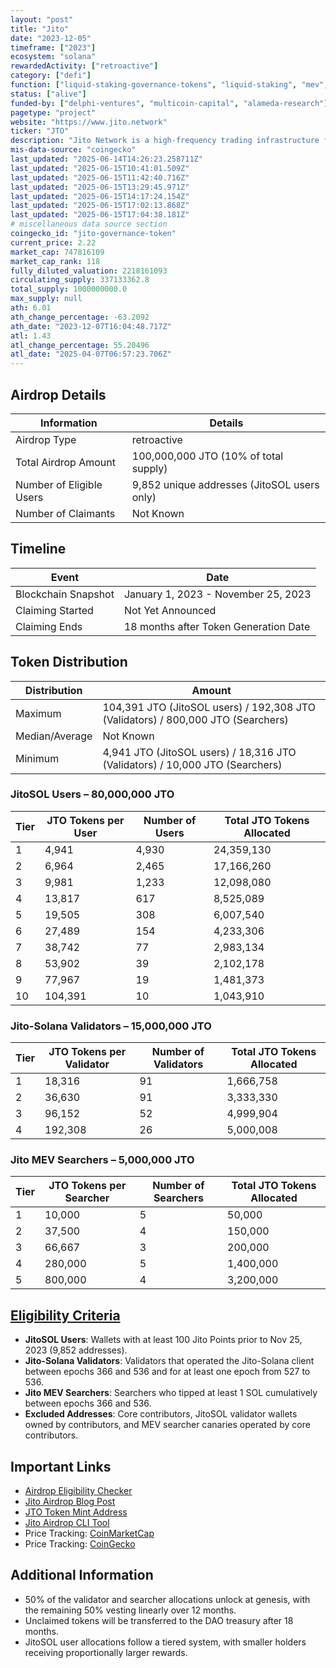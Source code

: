 ```yaml
---
layout: "post"
title: "Jito"
date: "2023-12-05"
timeframe: ["2023"]
ecosystem: "solana"
rewardedActivity: ["retroactive"]
category: ["defi"]
function: ["liquid-staking-governance-tokens", "liquid-staking", "mev", "decentralized-finance", "defi"]
status: ["alive"]
funded-by: ["delphi-ventures", "multicoin-capital", "alameda-research"]
pagetype: "project"
website: "https://www.jito.network"
ticker: "JTO"
description: "Jito Network is a high-frequency trading infrastructure for Solana, focusing on MEV optimization and liquid staking."
mis-data-source: "coingecko"
last_updated: "2025-06-14T14:26:23.258711Z"
last_updated: "2025-06-15T10:41:01.509Z"
last_updated: "2025-06-15T11:42:40.716Z"
last_updated: "2025-06-15T13:29:45.971Z"
last_updated: "2025-06-15T14:17:24.154Z"
last_updated: "2025-06-15T17:02:13.868Z"
last_updated: "2025-06-15T17:04:38.181Z"
# miscellaneous data source section
coingecko_id: "jito-governance-token"
current_price: 2.22
market_cap: 747816109
market_cap_rank: 118
fully_diluted_valuation: 2218161093
circulating_supply: 337133362.8
total_supply: 1000000000.0
max_supply: null
ath: 6.01
ath_change_percentage: -63.2092
ath_date: "2023-12-07T16:04:48.717Z"
atl: 1.43
atl_change_percentage: 55.20496
atl_date: "2025-04-07T06:57:23.706Z"
---
```


## Airdrop Details

| Information              | Details                                     |
| ------------------------ | ------------------------------------------- |
| Airdrop Type             | retroactive                                 |
| Total Airdrop Amount     | 100,000,000 JTO (10% of total supply)       |
| Number of Eligible Users | 9,852 unique addresses (JitoSOL users only) |
| Number of Claimants      | Not Known                                   |

## Timeline

| Event               | Date                                  |
| ------------------- | ------------------------------------- |
| Blockchain Snapshot | January 1, 2023 - November 25, 2023   |
| Claiming Started    | Not Yet Announced                     |
| Claiming Ends       | 18 months after Token Generation Date |

## Token Distribution

| Distribution   | Amount                                                                           |
| -------------- | -------------------------------------------------------------------------------- |
| Maximum        | 104,391 JTO (JitoSOL users) / 192,308 JTO (Validators) / 800,000 JTO (Searchers) |
| Median/Average | Not Known                                                                        |
| Minimum        | 4,941 JTO (JitoSOL users) / 18,316 JTO (Validators) / 10,000 JTO (Searchers)     |

### JitoSOL Users – 80,000,000 JTO

| Tier | JTO Tokens per User | Number of Users | Total JTO Tokens Allocated |
| ---- | ------------------- | --------------- | -------------------------- |
| 1    | 4,941               | 4,930           | 24,359,130                 |
| 2    | 6,964               | 2,465           | 17,166,260                 |
| 3    | 9,981               | 1,233           | 12,098,080                 |
| 4    | 13,817              | 617             | 8,525,089                  |
| 5    | 19,505              | 308             | 6,007,540                  |
| 6    | 27,489              | 154             | 4,233,306                  |
| 7    | 38,742              | 77              | 2,983,134                  |
| 8    | 53,902              | 39              | 2,102,178                  |
| 9    | 77,967              | 19              | 1,481,373                  |
| 10   | 104,391             | 10              | 1,043,910                  |

### Jito-Solana Validators – 15,000,000 JTO

| Tier | JTO Tokens per Validator | Number of Validators | Total JTO Tokens Allocated |
| ---- | ------------------------ | -------------------- | -------------------------- |
| 1    | 18,316                   | 91                   | 1,666,758                  |
| 2    | 36,630                   | 91                   | 3,333,330                  |
| 3    | 96,152                   | 52                   | 4,999,904                  |
| 4    | 192,308                  | 26                   | 5,000,008                  |

### Jito MEV Searchers – 5,000,000 JTO

| Tier | JTO Tokens per Searcher | Number of Searchers | Total JTO Tokens Allocated |
| ---- | ----------------------- | ------------------- | -------------------------- |
| 1    | 10,000                  | 5                   | 50,000                     |
| 2    | 37,500                  | 4                   | 150,000                    |
| 3    | 66,667                  | 3                   | 200,000                    |
| 4    | 280,000                 | 5                   | 1,400,000                  |
| 5    | 800,000                 | 4                   | 3,200,000                  |

## [Eligibility Criteria](https://www.jito.network/blog/jto-airdrop-eligibility-and-allocation-specifications/)

- **JitoSOL Users**: Wallets with at least 100 Jito Points prior to Nov 25, 2023 (9,852 addresses).
- **Jito-Solana Validators**: Validators that operated the Jito-Solana client between epochs 366 and 536 and for at least one epoch from 527 to 536.
- **Jito MEV Searchers**: Searchers who tipped at least 1 SOL cumulatively between epochs 366 and 536.
- **Excluded Addresses**: Core contributors, JitoSOL validator wallets owned by contributors, and MEV searcher canaries operated by core contributors.

## Important Links

- [Airdrop Eligibility Checker](https://jito.network/airdrop)
- [Jito Airdrop Blog Post](https://www.jito.network/blog/jto-airdrop-eligibility-and-allocation-specifications/)
- [JTO Token Mint Address](https://solscan.io/account/jtojtomepa8beP8AuQc6eXt5FriJwfFMwQx2v2f9mCL)
- [Jito Airdrop CLI Tool](https://github.com/jito-foundation/distributor)
- Price Tracking: [CoinMarketCap](https://coinmarketcap.com/currencies/jito/)
- Price Tracking: [CoinGecko](https://www.coingecko.com/en/coins/jito)

## Additional Information

- 50% of the validator and searcher allocations unlock at genesis, with the remaining 50% vesting linearly over 12 months.
- Unclaimed tokens will be transferred to the DAO treasury after 18 months.
- JitoSOL user allocations follow a tiered system, with smaller holders receiving proportionally larger rewards.